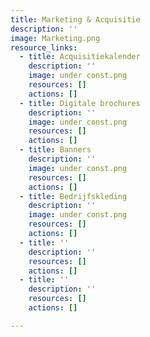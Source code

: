 ```yaml
---
title: Marketing & Acquisitie
description: ''
image: Marketing.png
resource_links:
  - title: Acquisitiekalender
    description: ''
    image: under const.png
    resources: []
    actions: []
  - title: Digitale brochures
    description: ''
    image: under const.png
    resources: []
    actions: []
  - title: Banners
    description: ''
    image: under const.png
    resources: []
    actions: []
  - title: Bedrijfskleding
    description: ''
    image: under const.png
    resources: []
    actions: []
  - title: ''
    description: ''
    resources: []
    actions: []
  - title: ''
    description: ''
    resources: []
    actions: []

---
```








